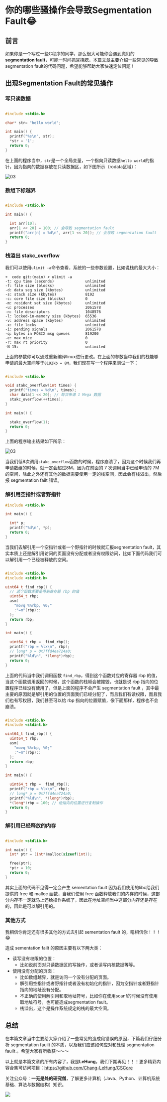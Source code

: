 # 你的哪些骚操作会导致Segmentation Fault😂

## 前言

如果你是一个写过一些C程序的同学，那么很大可能你会遇到魔幻的**segmentation fault**，可能一时间抓耳挠腮，本篇文章主要介绍一些常见的导致segmentation fault的代码问题，希望能够帮助大家快速定位问题！

## 出现Segmentation Fault的常见操作

### 写只读数据

```c

#include <stdio.h>

char* str= "hello world";

int main() {
  printf("%s\n", str);
  *str = '1';
  return 0;
}
```

在上面的程序当中，`str`是一个全局变量，一个指向只读数据`hello world`的指针，因为指向的数据存放在只读数据区，如下图所示（rodata区域）：

![03](../../images/programming/03.png)

### 数组下标越界

```c

#include <stdio.h>

int main() {

  int arr[10];
  arr[1 << 20] = 100; // 会导致 segmentation fault
  printf("arr[n] = %d\n", arr[1 << 20]); // 会导致 segmentation fault
  return 0;
}
```

### 栈溢出 stakc_overflow

我们可以使用`ulimit -a`命令查看，系统的一些参数设置，比如说栈的最大大小：

```shell
➜  code git:(main) ✗ ulimit -a
-t: cpu time (seconds)              unlimited
-f: file size (blocks)              unlimited
-d: data seg size (kbytes)          unlimited
-s: stack size (kbytes)             8192
-c: core file size (blocks)         0
-m: resident set size (kbytes)      unlimited
-u: processes                       2061578
-n: file descriptors                1048576
-l: locked-in-memory size (kbytes)  65536
-v: address space (kbytes)          unlimited
-x: file locks                      unlimited
-i: pending signals                 2061578
-q: bytes in POSIX msg queues       819200
-e: max nice                        0
-r: max rt priority                 0
-N 15:                              unlimited
```

上面的参数你可以通过重新编译linux进行更改。在上面的参数当中我们的栈能够申请的最大空间等于`8192kb = 8M`，我们现在写一个程序来测试一下：

```c

#include <stdio.h>

void stakc_overflow(int times) {
  printf("times = %d\n", times);
  char data[1 << 20]; // 每次申请 1 Mega 数据
  stakc_overflow(++times);
}

int main() {

  stakc_overflow(1);
  return 0;
}

```

上面的程序输出结果如下所示：

![03](../../images/programming/04.png)

当我们低8次调用`stakc_overflow`函数的时候，程序崩溃了，因为这个时候我们再申请数组的时候，就一定会超过8M，因为在前面的 7 次调用当中已经申请的 7M 的空间，除此之外还有其他的数据需要使用一定的栈空间，因此会有栈溢出，然后报 segmentation failt 错误。

### 解引用空指针或者野指针

```c
#include <stdio.h>

int main() {

  int* p; 
  printf("%d\n", *p);
  return 0;
}
```

当我们去解引用一个空指针或者一个野指针的时候就汇报segmentation fault，其实本质上还是解引用访问的页面没有分配或者没有权限访问，比如下面代码我们可以解引用一个已经被释放的空间。

```c

#include <stdio.h>
#include <stdint.h>

uint64_t find_rbp() {
  // 这个函数主要是得到寄存器 rbp 的值
  uint64_t rbp;
  asm(
    "movq %%rbp, %0;"
    :"=m"(rbp)::
  );
  return rbp;
}

int main() {

  uint64_t rbp =  find_rbp();
  printf("rbp = %lx\n", rbp);
  // long* p = 0x7ffd4ea724a0;
  printf("%ld\n", *(long*)rbp);
  return 0;
}
```

上面的代码当中我们调用函数 `find_rbp`，得到这个函数对应的寄存器 rbp 的值，当这个函数调用返回的时候，这个函数的栈帧会被摧毁，也就是说 rbp 指向的位置程序已经没有使用了，但是上面的程序不会产生 segmentation fault ，其中最主要的原因就是解引用的位置的页面我们已经分配了，而且我们有读权限，而且我们也有写权限，我们甚至可以给 rbp 指向的位置赋值，像下面那样，程序也不会崩溃。

```c

#include <stdio.h>
#include <stdint.h>

uint64_t find_rbp() {
  uint64_t rbp;
  asm(
    "movq %%rbp, %0;"
    :"=m"(rbp)::
  );
  return rbp;
}

int main() {

  uint64_t rbp =  find_rbp();
  printf("rbp = %lx\n", rbp);
  // long* p = 0x7ffd4ea724a0;
  printf("%ld\n", *(long*)rbp);
  *(long*)rbp = 100; // 给指向的位置进行复制操作
  return 0;
}
```

### 解引用已经释放的内存

```c

#include <stdlib.h>

int main() {
  int* ptr = (int*)malloc(sizeof(int));

  free(ptr);
  *ptr = 10;
  return 0;
}
```

其实上面的代码不见得一定会产生 sementation fault 因为我们使用的libc给我们提供的 free 和 malloc 函数，当我们使用 free 函数释放我们的内存的时候，这部分内存不一定就马上还给操作系统了，因此在地址空间当中这部分内存还是存在的，因此是可以解引用的。

### 其他方式

我相信你肯定还有很多其他的方式去引起 sementation fault 的，嗯相信你！！！😂

造成 sementation failt 的原因主要有以下两大类：

- 读写没有权限的位置：
  - 比如说前面对只读数据区的写操作，或者读写内核数据等等。
- 使用没有分配的页面：
  - 比如数组越界，就是访问一个没有分配的页面。
  - 解引用空指针或者野指针或者没有初始化的指针，因为空指针或者野指针指向的地址没有分配。
  - 不正确的使用解引用和取地址符号，比如你在使用scanf的时候没有使用取地址符号，也可能造成segmentation fault。
  - 栈溢出，这个是操作系统规定的栈的最大空间。

## 总结

在本篇文章当中主要给大家介绍了一些常见的造成段错误的原因，下篇我们仔细分析 segmentation fauilt 的本质，以及我们应该如何应对和处理 segmentation fauilt 。希望大家有所收获～～～

以上就是本篇文章的所有内容了，我是**LeHung**，我们下期再见！！！更多精彩内容合集可访问项目：<https://github.com/Chang-LeHung/CSCore>

关注公众号：**一无是处的研究僧**，了解更多计算机（Java、Python、计算机系统基础、算法与数据结构）知识。

![](../../qrcode2.jpg)


